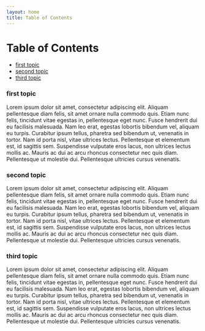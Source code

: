 ```yaml
---
layout: home
title: Table of Contents
---
```


Table of Contents
=================

 - [first topic](#first-topic)
 - [second topic](#second-topic)
 - [third topic](#third-topic)



### first topic
Lorem ipsum dolor sit amet, consectetur adipiscing elit. Aliquam pellentesque diam felis, sit amet ornare nulla commodo quis. Etiam nunc felis, tincidunt vitae egestas in, pellentesque eget nunc. Fusce hendrerit dui eu facilisis malesuada. Nam leo erat, egestas lobortis bibendum vel, aliquam eu turpis. Curabitur ipsum tellus, pharetra sed bibendum ut, venenatis in tortor. Nam id porta nisl, vitae ultrices lectus. Pellentesque et elementum est, id sagittis sem. Suspendisse vulputate eros lacus, non ultrices lectus mollis ac. Mauris ac dui ac arcu rhoncus consectetur nec quis diam. Pellentesque ut molestie dui. Pellentesque ultricies cursus venenatis. 

### second topic
Lorem ipsum dolor sit amet, consectetur adipiscing elit. Aliquam pellentesque diam felis, sit amet ornare nulla commodo quis. Etiam nunc felis, tincidunt vitae egestas in, pellentesque eget nunc. Fusce hendrerit dui eu facilisis malesuada. Nam leo erat, egestas lobortis bibendum vel, aliquam eu turpis. Curabitur ipsum tellus, pharetra sed bibendum ut, venenatis in tortor. Nam id porta nisl, vitae ultrices lectus. Pellentesque et elementum est, id sagittis sem. Suspendisse vulputate eros lacus, non ultrices lectus mollis ac. Mauris ac dui ac arcu rhoncus consectetur nec quis diam. Pellentesque ut molestie dui. Pellentesque ultricies cursus venenatis. 

### third topic
Lorem ipsum dolor sit amet, consectetur adipiscing elit. Aliquam pellentesque diam felis, sit amet ornare nulla commodo quis. Etiam nunc felis, tincidunt vitae egestas in, pellentesque eget nunc. Fusce hendrerit dui eu facilisis malesuada. Nam leo erat, egestas lobortis bibendum vel, aliquam eu turpis. Curabitur ipsum tellus, pharetra sed bibendum ut, venenatis in tortor. Nam id porta nisl, vitae ultrices lectus. Pellentesque et elementum est, id sagittis sem. Suspendisse vulputate eros lacus, non ultrices lectus mollis ac. Mauris ac dui ac arcu rhoncus consectetur nec quis diam. Pellentesque ut molestie dui. Pellentesque ultricies cursus venenatis. 
